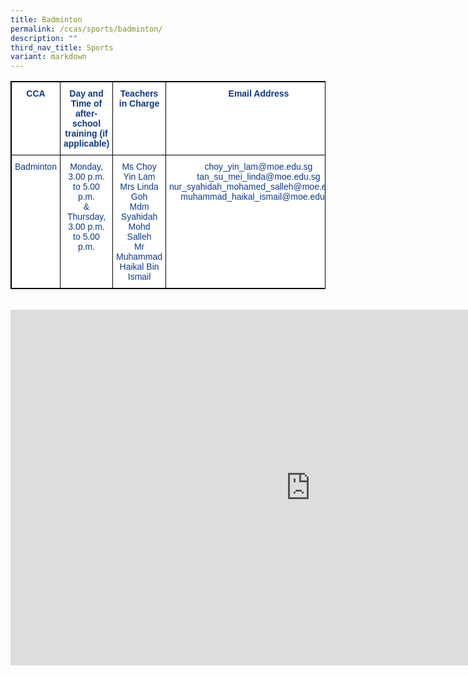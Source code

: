 ```yaml
---
title: Badminton
permalink: /ccas/sports/badminton/
description: ""
third_nav_title: Sports
variant: markdown
---
```

<style type="text/css">
.tg  {border-collapse:collapse;border-spacing:0;}
.tg td{border-color:black;border-style:solid;border-width:1px;font-family:Arial, sans-serif;font-size:14px;
  overflow:hidden;padding:10px 5px;word-break:normal;}
.tg th{border-color:black;border-style:solid;border-width:1px;font-family:Arial, sans-serif;font-size:14px;
  font-weight:normal;overflow:hidden;padding:10px 5px;word-break:normal;}
.tg .tg-pg9x{background-color:#FFF;color:#0C3989;font-weight:bold;text-align:center;vertical-align:top}
.tg .tg-u2s6{background-color:#FFF;color:#0C3989;text-align:center;vertical-align:top}
</style>
<table class="tg" style="border: 1px solid black">
<thead>
  <tr style="border: 1px solid black">
    <th class="tg-pg9x" style="border: 1px solid black">CCA</th>
    <th class="tg-pg9x" style="border: 1px solid black">Day and Time of after-school training (if applicable)</th>
    <th class="tg-pg9x" style="border: 1px solid black">Teachers in Charge</th>
    <th class="tg-pg9x" style="border: 1px solid black">Email Address</th>
  </tr>
</thead>
<tbody>
  <tr style="border: 1px solid black">
    <td class="tg-u2s6" style="border: 1px solid black">Badminton</td>
    <td class="tg-u2s6" style="border: 1px solid black">Monday, 3.00 p.m. to 5.00 p.m.<br>&amp;<br><span style="font-weight:400;color:#0C3989">Thursday, 3.00 p.m. to 5.00 p.m.</span></td>
    <td class="tg-u2s6" style="border: 1px solid black">Ms Choy Yin Lam<br>Mrs Linda Goh<br>Mdm Syahidah Mohd Salleh<br>Mr Muhammad Haikal Bin Ismail</td>
    <td class="tg-u2s6" style="border: 1px solid black">choy_yin_lam@moe.edu.sg tan_su_mei_linda@moe.edu.sg<br>nur_syahidah_mohamed_salleh@moe.edu.sg<br>muhammad_haikal_ismail@moe.edu.sg</td>
  </tr>
</tbody>
</table><br>


<iframe allowfullscreen="true" height="569" width="960" frameborder="0" src="https://docs.google.com/presentation/d/e/2PACX-1vSHSnBTDTg00hfgbWDyyFnLgiXFo2Ejc9M0P6iHcV-XdIxRBUEs1Dg9uURwjqzEGZylDP68j4AFU6tL/embed?start=false&amp;loop=false&amp;delayms=3000"></iframe>